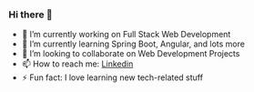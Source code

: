 ### Hi there 👋

<!--
**LunaticSculptor/LunaticSculptor** is a ✨ _special_ ✨ repository because its `README.md` (this file) appears on your GitHub profile.

Here are some ideas to get you started:

- 🔭 I’m currently working on Full Stack Web Development
- 🌱 I’m currently learning Spring Boot, Angular, and lots more
- 👯 I’m looking to collaborate on Web Development Projects
- 🤔 I’m looking for help with ...
- 💬 Ask me about ...
- 📫 How to reach me: ...
- 😄 Pronouns: ...
- ⚡ Fun fact: ...
-->


<!-- **LunaticSculptor/LunaticSculptor** is a ✨ _special_ ✨ repository because its `README.md` (this file) appears on your GitHub profile.-->

- 🔭 I’m currently working on Full Stack Web Development
- 🌱 I’m currently learning Spring Boot, Angular, and lots more
- 👯 I’m looking to collaborate on Web Development Projects
- 📫 How to reach me: [Linkedin](https://www.linkedin.com/in/rachit-bodhare/)
- ⚡ Fun fact: I love learning new tech-related stuff
